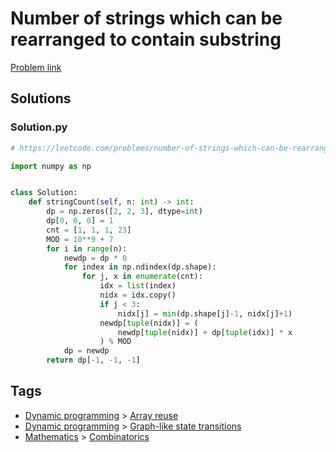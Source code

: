 # Number of strings which can be rearranged to contain substring

[Problem link](https://leetcode.com/problems/number-of-strings-which-can-be-rearranged-to-contain-substring/)

## Solutions


### Solution.py
```py
# https://leetcode.com/problems/number-of-strings-which-can-be-rearranged-to-contain-substring/

import numpy as np


class Solution:
    def stringCount(self, n: int) -> int:
        dp = np.zeros([2, 2, 3], dtype=int)
        dp[0, 0, 0] = 1
        cnt = [1, 1, 1, 23]
        MOD = 10**9 + 7
        for i in range(n):
            newdp = dp * 0
            for index in np.ndindex(dp.shape):
                for j, x in enumerate(cnt):
                    idx = list(index)
                    nidx = idx.copy()
                    if j < 3:
                        nidx[j] = min(dp.shape[j]-1, nidx[j]+1)
                    newdp[tuple(nidx)] = (
                        newdp[tuple(nidx)] + dp[tuple(idx)] * x
                    ) % MOD
            dp = newdp
        return dp[-1, -1, -1]
```
## Tags

* [Dynamic programming](/Collections/dynamic-programming.md#dynamic-programming) > [Array reuse](/Collections/dynamic-programming.md#array-reuse)
* [Dynamic programming](/Collections/dynamic-programming.md#dynamic-programming) > [Graph-like state transitions](/Collections/dynamic-programming.md#graph-like-state-transitions)
* [Mathematics](/Collections/mathematics.md#mathematics) > [Combinatorics](/Collections/mathematics.md#combinatorics)

